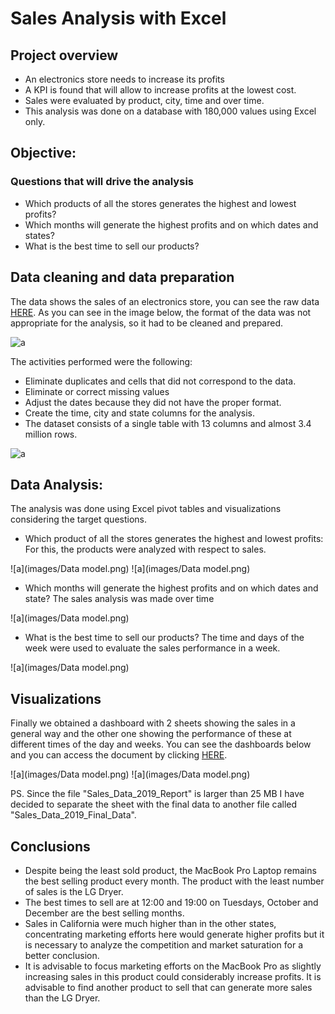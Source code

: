 # Sales Analysis with Excel
## Project overview
* An electronics store needs to increase its profits
* A KPI is found that will allow to increase profits at the lowest cost.
* Sales were evaluated by product, city, time and over time.
* This analysis was done on a database with 180,000 values using Excel only.

## Objective:
### Questions that will drive the analysis
* Which products of all the stores generates the highest and lowest profits?
* Which months will generate the highest profits and on which dates and states?
* What is the best time to sell our products?

## Data cleaning and data preparation
The data shows the sales of an electronics store, you can see the raw data [HERE](https://github.com/victort9/Excel_Analysis_Project/tree/main/Files). As you can see in the image below, the format of the data was not appropriate for the analysis, so it had to be cleaned and prepared.

![a](images/Query.PNG)

The activities performed were the following:

* Eliminate duplicates and cells that did not correspond to the data.
* Eliminate or correct missing values
* Adjust the dates because they did not have the proper format.
* Create the time, city and state columns for the analysis.
* The dataset consists of a single table with 13 columns and almost 3.4 million rows.

![a](images/Query.PNG)

## Data Analysis:
The analysis was done using Excel pivot tables and visualizations considering the target questions.

* Which product of all the stores generates the highest and lowest profits: For this, the products were analyzed with respect to sales.

![a](images/Data model.png)
![a](images/Data model.png)

* Which months will generate the highest profits and on which dates and state? The sales analysis was made over time

![a](images/Data model.png)

* What is the best time to sell our products? The time and days of the week were used to evaluate the sales performance in a week.

![a](images/Data model.png)

## Visualizations
Finally we obtained a dashboard with 2 sheets showing the sales in a general way and the other one showing the performance of these at different times of the day and weeks. You can see the dashboards below and you can access the document by clicking [HERE](https://github.com/victort9/Excel_Analysis_Project/tree/main/Files).

![a](images/Data model.png)
![a](images/Data model.png)

PS. Since the file "Sales_Data_2019_Report" is larger than 25 MB I have decided to separate the sheet with the final data to another file called "Sales_Data_2019_Final_Data".

## Conclusions
* Despite being the least sold product, the MacBook Pro Laptop remains the best selling product every month. The product with the least number of sales is the LG Dryer.
* The best times to sell are at 12:00 and 19:00 on Tuesdays, October and December are the best selling months.
* Sales in California were much higher than in the other states, concentrating marketing efforts here would generate higher profits but it is necessary to analyze the competition and market saturation for a better conclusion.
* It is advisable to focus marketing efforts on the MacBook Pro as slightly increasing sales in this product could considerably increase profits. It is advisable to find another product to sell that can generate more sales than the LG Dryer.
